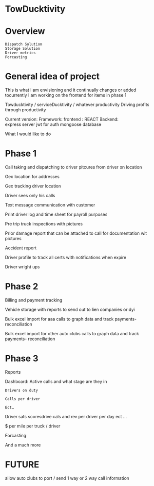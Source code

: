 # TowDucktivity

# Overview 
    Dispatch Solution
    Storage Solution
    Driver metrics
    Forcasting


# General idea of project  
This is what I am envisioning and it continually changes or added tocurrently I am working on the frontend for items in phase 1  

Towducktivity  /  serviceDucktivity   /  whatever productivity
Driving profits through productivity 

Current version:
Framework:
	frontend : 
REACT 
	Backend: 		
express server
jwt for auth
mongoose database

What I would like to do

# Phase 1 
Call taking and dispatching to driver  pitcures from driver on location

Geo location for addresses

Geo tracking driver location

Driver sees only his calls

Text message communication with customer

Print driver log and time sheet for payroll purposes

Pre trip truck inspections with pictures

Prior damage report  that can be attached to call for documentation wit pictures

Accident report 

Driver profile to track all certs with notifications when expire

Driver wright ups
 
# Phase 2
Billing and payment tracking

Vehicle storage  with reports to send out to lien companies or dyi

Bulk excel import for aaa calls to graph data and track payments- reconciliation

Bulk excel import for other auto clubs  calls to graph data and track payments- reconciliation

# Phase 3
Reports

Dashboard:
	Active calls  and what stage are they in
	
	Drivers on duty
	
	Calls per driver
	
	Ect…
	
Driver sats scoresdrive cals and rev per driver  per day ect …

$ per mile per  truck / driver

Forcasting 

And a  much more 


# FUTURE 

allow auto clubs to port / send  1 way or 2 way call information
